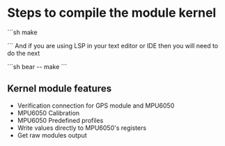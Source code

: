 # Steps to compile the module kernel
´´´sh
make

´´´
And if you are using LSP in your text editor or IDE then you will need to do the next

´´´sh
bear -- make
´´´

## Kernel module features

- Verification connection for GPS module and MPU6050
- MPU6050 Calibration
- MPU6050 Predefined profiles
- Write values directly to MPU6050's registers
- Get raw modules output

